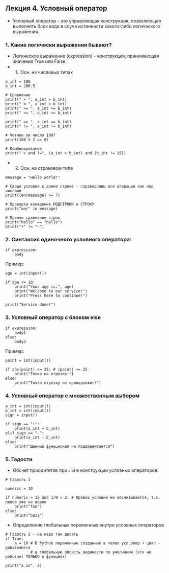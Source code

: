 ## Лекция 4. Условный оператор

* Условный оператор - это управляющая конструкция, позволяющая выполнять блок кода в случа истинности какого-либо логического выражения.

### 1. Какие логически выражения бывают?
* Логическое выражение (expression) - конструкция, принимающая значения True или False.
* 1) Осн. на числовых типах
```
a_int = 100
b_int = 200.5

# Сравнение 
print(" > ", a_int > b_int)
print(" < ", a_int < b_int)
print(" >= ", a_int >= b_int)
print(" <= ", a_int <= b_int)

print(" == ", a_int == b_int)
print(" != ", a_int != b_int)

# Четное ли число 100?
print(100 % 2 == 0)

# Комбинирование
print(" > and !=", (a_int > b_int) and (b_int != 15))
```

* 2) Осн. на строковом типе
```
message = "Hello world!"

# Сводя условие к длине строке - справедливы все операции как над числами
print(len(message) >= 7)

# Проверка вхождения ПОДСТРОКИ в СТРОКУ
print("wor" in message)

# Прямое сравнение строк
print("hello" == "hello")
print("+" != "-")
```

### 2. Синтаксис одиночного условного оператора:
```
if expression:
    body
```
Пример:
```
age = int(input())

if age >= 18:
    print("Your age is:", age)
    print("Welcome to our service!")
    print("Press here to continue!")

print("Service done!")
```

### 3. Условный оператор с блоком else
```
if expression:
    body1
else:
    body2
```


Пример:
```
point = int(input())

if abs(point) <= 25: # |point| <= 25
    print("Точка на отрезке!")
else:
    print("Точка отрезку не принадлежит!")
```

### 4. Условный оператор с множественным выбором
```
a_int = int(input())
b_int = int(input())
sign = input()

if sign == "+":
    print(a_int + b_int)
elif sign == "-":
    print(a_int - b_int)
else:
    print("Данный функционал не поддерживается")
```

### 5. Гадости
* Обсчет приоритетов при `and` в конструкции условных операторов:
```
# Гадость 1

numeric = 10

if numeric > 12 and 1/0 > 2: # Правое условие не обсчитывается, т.к. левое уже не верно
    print("foo")
else:
    print("buzz")
```
* Определение глобальных переменных внутри условных операторов
```
# Гадость 2 - не надо так делать
if True:
    a = 10 # В Python переменные созданные в телах усл.опер + цикл - добавляются
           # в глобальную область видимости по умолчанию (это не работает ТОЛЬКО в функциях)

print("a is", a)
```